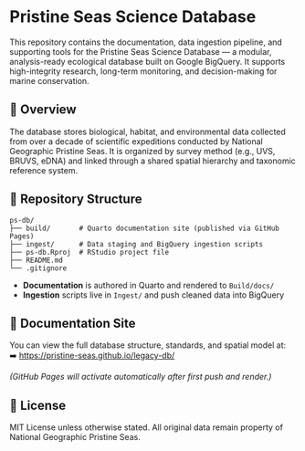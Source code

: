 # Pristine Seas Science Database

This repository contains the documentation, data ingestion pipeline, and supporting tools for the Pristine Seas Science Database — a modular, analysis-ready ecological database built on Google BigQuery. It supports high-integrity research, long-term monitoring, and decision-making for marine conservation.

## 🌊 Overview

The database stores biological, habitat, and environmental data collected from over a decade of scientific expeditions conducted by National Geographic Pristine Seas. It is organized by survey method (e.g., UVS, BRUVS, eDNA) and linked through a shared spatial hierarchy and taxonomic reference system.

## 📁 Repository Structure

```
ps-db/
├── build/       # Quarto documentation site (published via GitHub Pages)
├── ingest/      # Data staging and BigQuery ingestion scripts
├── ps-db.Rproj  # RStudio project file
├── README.md
└── .gitignore
```

- **Documentation** is authored in Quarto and rendered to `Build/docs/`
- **Ingestion** scripts live in `Ingest/` and push cleaned data into BigQuery

## 📖 Documentation Site

You can view the full database structure, standards, and spatial model at:  
➡️ https://pristine-seas.github.io/legacy-db/

*(GitHub Pages will activate automatically after first push and render.)*

## 📝 License

MIT License unless otherwise stated. All original data remain property of National Geographic Pristine Seas.
